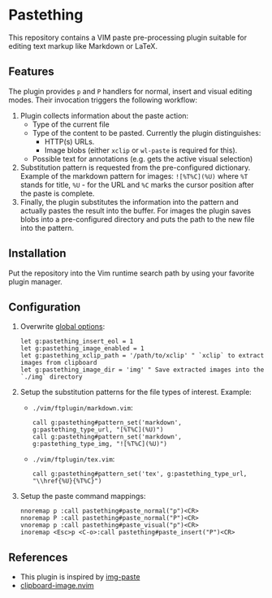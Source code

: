 <!--
vim: spell
-->

Pastething
==========

This repository contains a VIM paste pre-processing plugin suitable for editing text markup like
Markdown or LaTeX.

Features
--------

The plugin provides `p` and `P` handlers for normal, insert and visual editing modes. Their
invocation triggers the following workflow:

1. Plugin collects information about the paste action:
   * Type of the current file
   * Type of the content to be pasted. Currently the plugin distinguishes:
     + HTTP(s) URLs.
     + Image blobs (either `xclip` or `wl-paste` is required for this).
   * Possible text for annotations (e.g. gets the active visual selection)
2. Substitution pattern is requested from the pre-configured dictionary. Example of the markdown
   pattern for images: `![%T%C](%U)` where `%T` stands for title, `%U` - for the URL and `%C` marks
   the cursor position after the paste is complete.
3. Finally, the plugin substitutes the information into the pattern and actually pastes
   the result into the buffer. For images the plugin saves blobs into a pre-configured
   directory and puts the path to the new file into the pattern.

Installation
------------

Put the repository into the Vim runtime search path by using your favorite plugin manager.

Configuration
-------------

1. Overwrite [global options](./vim/plugin/pastething.vim):
   ``` vim
   let g:pastething_insert_eol = 1
   let g:pastething_image_enabled = 1
   let g:pastething_xclip_path = '/path/to/xclip' " `xclip` to extract images from clipboard
   let g:pastething_image_dir = 'img' " Save extracted images into the `./img` directory
   ```

2. Setup the substitution patterns for the file types of interest.
   Example:
   * `./vim/ftplugin/markdown.vim`:
     ``` vim
     call g:pastething#pattern_set('markdown', g:pastething_type_url, "[%T%C](%U)")
     call g:pastething#pattern_set('markdown', g:pastething_type_img, "![%T%C](%U)")
     ```
   * `./vim/ftplugin/tex.vim`:
     ``` vim
     call g:pastething#pattern_set('tex', g:pastething_type_url, "\\href{%U}{%T%C}")
     ```

3. Setup the paste command mappings:
   ``` vim
   nnoremap p :call pastething#paste_normal("p")<CR>
   nnoremap P :call pastething#paste_normal("P")<CR>
   vnoremap p :call pastething#paste_visual("p")<CR>
   inoremap <Esc>p <C-o>:call pastething#paste_insert("P")<CR>
   ```


References
----------

* This plugin is inspired by [img-paste](https://github.com/img-paste-devs/img-paste.vim)
* [clipboard-image.nvim](https://github.com/ekickx/clipboard-image.nvim)
